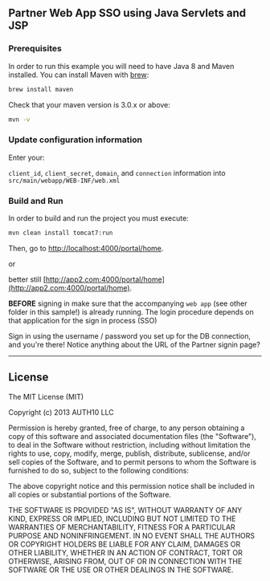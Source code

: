 ## Partner Web App SSO using Java Servlets and JSP

### Prerequisites

In order to run this example you will need to have Java 8 and Maven installed. You can install Maven with [brew](http://brew.sh/):

```sh
brew install maven
```

Check that your maven version is 3.0.x or above:
```sh
mvn -v
```

### Update configuration information

Enter your:

`client_id`, `client_secret`, `domain`, and `connection` information into `src/main/webapp/WEB-INF/web.xml`


### Build and Run

In order to build and run the project you must execute:
```sh
mvn clean install tomcat7:run
```

Then, go to [http://localhost:4000/portal/home](http://localhost:4000/portal/home).

or

better still [http://app2.com:4000/portal/home](http://app2.com:4000/portal/home).


**BEFORE** signing in make sure that the accompanying `web app` (see other folder in this sample!)
is already running. The login procedure depends on that application for the sign in process (SSO)

Sign in using the username / password you set up for the DB connection, and you're there!
Notice anything about the URL of the Partner signin page?

---
 
## License

The MIT License (MIT)

Copyright (c) 2013 AUTH10 LLC

Permission is hereby granted, free of charge, to any person obtaining a copy
of this software and associated documentation files (the "Software"), to deal
in the Software without restriction, including without limitation the rights
to use, copy, modify, merge, publish, distribute, sublicense, and/or sell
copies of the Software, and to permit persons to whom the Software is
furnished to do so, subject to the following conditions:

The above copyright notice and this permission notice shall be included in
all copies or substantial portions of the Software.

THE SOFTWARE IS PROVIDED "AS IS", WITHOUT WARRANTY OF ANY KIND, EXPRESS OR
IMPLIED, INCLUDING BUT NOT LIMITED TO THE WARRANTIES OF MERCHANTABILITY,
FITNESS FOR A PARTICULAR PURPOSE AND NONINFRINGEMENT. IN NO EVENT SHALL THE
AUTHORS OR COPYRIGHT HOLDERS BE LIABLE FOR ANY CLAIM, DAMAGES OR OTHER
LIABILITY, WHETHER IN AN ACTION OF CONTRACT, TORT OR OTHERWISE, ARISING FROM,
OUT OF OR IN CONNECTION WITH THE SOFTWARE OR THE USE OR OTHER DEALINGS IN
THE SOFTWARE.
